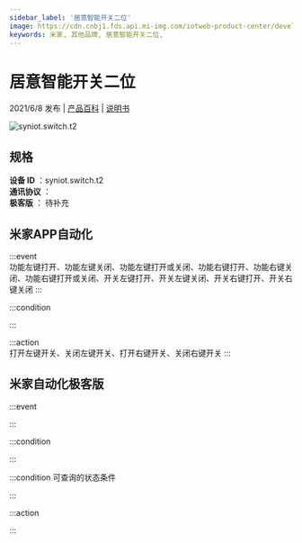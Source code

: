 ```yaml
---
sidebar_label: '居意智能开关二位'
image: https://cdn.cnbj1.fds.api.mi-img.com/iotweb-product-center/developer_1584626156982RRwpKXwh.png?GalaxyAccessKeyId=AKVGLQWBOVIRQ3XLEW&Expires=9223372036854775807&Signature=8iEBddYjqQysLInzUXzofZPVQu0=
keywords: 米家, 其他品牌, 居意智能开关二位, 
---
```

# 居意智能开关二位

2021/6/8 发布 | [产品百科](https://home.mi.com/webapp/content/baike/product/index.html?model=syniot.switch.t2/) | [说明书](https://home.mi.com/views/introduction.html?model=syniot.switch.t2&region=cn)

![syniot.switch.t2](https://cdn.cnbj1.fds.api.mi-img.com/iotweb-product-center/developer_1584626156982RRwpKXwh.png?GalaxyAccessKeyId=AKVGLQWBOVIRQ3XLEW&Expires=9223372036854775807&Signature=8iEBddYjqQysLInzUXzofZPVQu0=)

## 规格  
> 
**设备 ID** ：syniot.switch.t2  
**通讯协议** ：  
**极客版**  ： 待补充 


## 米家APP自动化  

:::event  
功能左键打开、功能左键关闭、功能左键打开或关闭、功能右键打开、功能右键关闭、功能右键打开或关闭、开关左键打开、开关左键关闭、开关右键打开、开关右键关闭
:::

:::condition  

:::

:::action   
打开左键开关、关闭左键开关、打开右键开关、关闭右键开关
:::

## 米家自动化极客版  

:::event  

:::

:::condition  

:::

:::condition 可查询的状态条件  

:::

:::action  

:::

        
